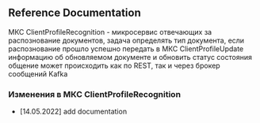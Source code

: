 ## Reference Documentation

МКС ClientProfileRecognition - микросервис отвечающих за распознование документов, задача определять тип документа,
если распознование прошло успешно передать в МКС ClientProfileUpdate информацию об обновляемом документе и обновить статус состояния
общение может происходить как по REST, так и через брокер сообщений Kafka

### Изменения в МКС ClientProfileRecognition
* [14.05.2022]
  add documentation 